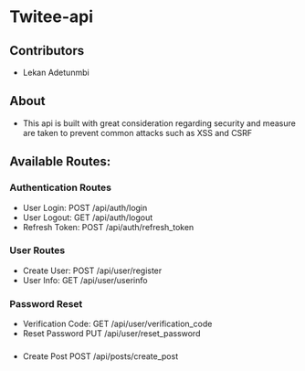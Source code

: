 # Twitee-api

## Contributors

* Lekan Adetunmbi

## About
* This api is built with great consideration regarding security and measure are taken to prevent common attacks such as XSS and CSRF 

## Available Routes:

### Authentication Routes
* User Login:           POST /api/auth/login
* User Logout:          GET /api/auth/logout
* Refresh Token:        POST /api/auth/refresh_token 

### User Routes
* Create User:          POST /api/user/register
* User Info:            GET /api/user/userinfo

### Password Reset
* Verification Code:    GET /api/user/verification_code
* Reset Password        PUT /api/user/reset_password

###
* Create Post           POST /api/posts/create_post